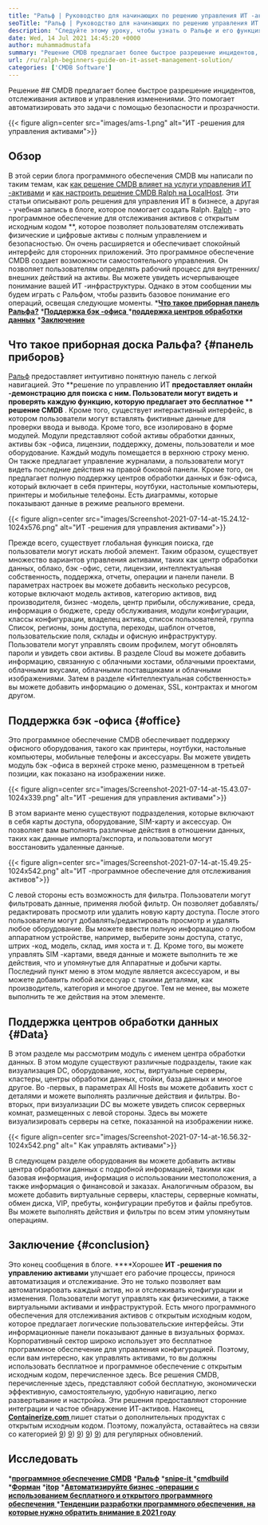 ```yaml
---
title: "Ральф | Руководство для начинающих по решению управления ИТ -активами" 
seoTitle: "Ральф | Руководство для начинающих по решению управления ИТ -активами" 
description: "Следуйте этому уроку, чтобы узнать о Ральфе и его функциях. Ralph - это решение для управления активами с открытым исходным кодом, которое предлагает API REST API, отслеживание активов и многое другое." 
date: Wed, 14 Jul 2021 14:45:20 +0000
author: muhammadmustafa
summary: "Решение CMDB предлагает более быстрое разрешение инцидентов, отслеживания активов и управления изменениями. Это помогает автоматизировать это задачи с помощью безопасности и прозрачности." 
url: /ru/ralph-beginners-guide-on-it-asset-management-solution/
categories: ['CMDB Software']
---
```


Решение ## CMDB предлагает более быстрое разрешение инцидентов, отслеживания активов и управления изменениями. Это помогает автоматизировать это задачи с помощью безопасности и прозрачности.

{{< figure align=center src="images/ams-1.png" alt="ИТ -решения для управления активами">}}


## **Обзор** 
В этой серии блога программного обеспечения CMDB мы написали по таким темам, как [как решение CMDB влияет на услуги управления ИТ -активами][1] и [как настроить решение CMDB Ralph на LocalHost][2]. Эти статьи описывают роль решения для управления ИТ в бизнесе, а другая - учебная запись в блоге, которое помогает создать Ralph. [Ralph][3] - это программное обеспечение для отслеживания активов с открытым исходным кодом **, которое позволяет пользователям отслеживать физические и цифровые активы с полным управлением и безопасностью. Он очень расширяется и обеспечивает спокойный интерфейс для сторонних приложений. Это программное обеспечение CMDB создает возможности самостоятельного управления. Он позволяет пользователям определять рабочий процесс для внутренних/внешних действий на активы. Вы можете увидеть исчерпывающее понимание вашей ИТ -инфраструктуры. Однако в этом сообщении мы будем играть с Ральфом, чтобы развить базовое понимание его операций, освещая следующие моменты.
  ***[Что такое приборная панель Ральфа?][4]** 
  *[**Поддержка бэк -офиса** ][5]
  ***[поддержка центров обработки данных][6]** 
  *[**Заключение** ][7]

## Что такое приборная доска Ральфа?   {#панель приборов}
[Ральф][3] предоставляет интуитивно понятную панель с легкой навигацией. Это **решение по управлению ИТ  **предоставляет онлайн -демонстрацию для поиска с ним. Пользователи могут видеть и проверять каждую функцию, которую предлагает это бесплатное **  решение CMDB** . Кроме того, существует интерактивный интерфейс, в котором пользователи могут вставлять фиктивные данные для проверки ввода и вывода. Кроме того, все изолировано в форме модулей. Модули представляют собой активы обработки данных, активы бэк -офиса, лицензии, поддержку, домены, пользователи и мое оборудование. Каждый модуль помещается в верхнюю строку меню. Он также предлагает управление журналами, а пользователи могут видеть последние действия на правой боковой панели. Кроме того, он предлагает полную поддержку центров обработки данных и бэк-офиса, который включает в себя принтеры, ноутбуки, настольные компьютеры, принтеры и мобильные телефоны. Есть диаграммы, которые показывают данные в режиме реального времени.

{{< figure align=center src="images/Screenshot-2021-07-14-at-15.24.12-1024x576.png" alt="ИТ -решения для управления активами">}}

Прежде всего, существует глобальная функция поиска, где пользователи могут искать любой элемент. Таким образом, существует множество вариантов управления активами, таких как центр обработки данных, облако, бэк -офис, сети, лицензии, интеллектуальная собственность, поддержка, отчеты, операции и панели панели. В параметрах настроек вы можете добавить несколько ресурсов, которые включают модель активов, категорию активов, вид производителя, бизнес -модель, центр прибыли, обслуживание, среда, информация о бюджете, среду обслуживания, модули конфигурации, классы конфигурации, владелец актива, список пользователей, группа Список, регионы, зоны доступа, переходы, шаблон отчетов, пользовательские поля, склады и офисную инфраструктуру. Пользователи могут управлять своим профилем, могут обновлять пароли и увидеть свои активы. В разделе Cloud вы можете добавить информацию, связанную с облачными хостами, облачными проектами, облачными вкусами, облачными поставщиками и облачными изображениями. Затем в разделе «Интеллектуальная собственность» вы можете добавить информацию о доменах, SSL, контрактах и ​​многом другом.

## Поддержка бэк -офиса   {#office}
Это программное обеспечение CMDB обеспечивает поддержку офисного оборудования, такого как принтеры, ноутбуки, настольные компьютеры, мобильные телефоны и аксессуары. Вы можете увидеть модуль бэк -офиса в верхней строке меню, размещенном в третьей позиции, как показано на изображении ниже.

{{< figure align=center src="images/Screenshot-2021-07-14-at-15.43.07-1024x339.png" alt="ИТ -решения для управления активами">}}

В этом варианте меню существуют подразделения, которые включают в себя карты доступа, оборудование, SIM-карту и аксессуар. Он позволяет вам выполнять различные действия в отношении данных, таких как данные импорта/экспорта, и пользователи могут восстановить удаленные данные.

{{< figure align=center src="images/Screenshot-2021-07-14-at-15.49.25-1024x542.png" alt="ИТ -программное обеспечение для отслеживания активов">}}

С левой стороны есть возможность для фильтра. Пользователи могут фильтровать данные, применяя любой фильтр. Он позволяет добавлять/редактировать просмотр или удалить новую карту доступа. После этого пользователи могут добавлять/редактировать просмотр и удалять любое оборудование. Вы можете ввести полную информацию о любом аппаратном устройстве, например, выберите зоны доступа, статус, штрих -код, модель, склад, имя хоста и т. Д. Кроме того, вы можете управлять SIM -картами, введя данные и можете выполнить те же действия, что и упомянутые для Аппаратные и добычи карты. Последний пункт меню в этом модуле является аксессуаром, и вы можете добавить любой аксессуар с такими деталями, как производитель, категория и многое другое. Тем не менее, вы можете выполнить те же действия на этом элементе.

## Поддержка центров обработки данных   {#Data}
В этом разделе мы рассмотрим модуль с именем центра обработки данных. В этом модуле существуют различные подразделы, такие как визуализация DC, оборудование, хосты, виртуальные серверы, кластеры, центры обработки данных, стойки, база данных и многое другое. Во -первых, в параметрах All Hosts вы можете добавить хост с деталями и можете выполнять различные действия и фильтры. Во-вторых, при визуализации DC вы можете увидеть список серверных комнат, размещенных с левой стороны. Здесь вы можете визуализировать серверы на сетке, показанной на изображении ниже.

{{< figure align=center src="images/Screenshot-2021-07-14-at-16.56.32-1024x542.png" alt=" Как управлять активами">}}

В следующем разделе оборудования вы можете добавить активы центра обработки данных с подробной информацией, такими как базовая информация, информация о использовании местоположения, а также информация о финансовой и заказах. Аналогичным образом, вы можете добавить виртуальные серверы, кластеры, серверные комнаты, обмен диска, VIP, пребуты, конфигурации пребутов и файлы пребутов. Вы можете выполнять действия и фильтры по всем этим упомянутым операциям.

## Заключение   {#conclusion}
Это конец сообщения в блоге. ****Хорошее  **ИТ -решения по управлению активами**   улучшает его рабочие процессы, принося автоматизация и отслеживание. Это не только позволяет вам автоматизировать каждый актив, но и отслеживать конфигурации и изменения. Пользователи могут управлять как физическими, а также виртуальными активами и инфраструктурой. Есть много программного обеспечения для отслеживания активов с открытым исходным кодом, которое предлагает логические пользовательские интерфейсы. Эти информационные панели показывают данные в визуальных формах. Корпоративный сектор широко использует это бесплатное программное обеспечение для управления конфигурацией. Поэтому, если вам интересно, как управлять активами, то вы должны использовать бесплатное и программное обеспечение с открытым исходным кодом, перечисленное здесь. Все решения CMDB, перечисленные здесь, представляют собой бесплатную, экономически эффективную, самостоятельную, удобную навигацию, легко развертывание и настройка. Эти решения предоставляют сторонние интеграции и частое обнаружение ИТ-активов.
Наконец, [**Containerize.com** ][8] пишет статьи о дополнительных продуктах с открытым исходным кодом. Поэтому, пожалуйста, оставайтесь на связи со категорией [9]) [9]) [9]) [9]) [9]) для регулярных обновлений.

## Исследовать
  ***[программное обеспечение CMDB][9]** 
  ***[Ральф][3]** 
  *[**snipe-it** ][10]
  *[**cmdbuild** ][11]
  ***[Форман][12]** 
  ***[itop][13]** 
  *[**Автоматизируйте бизнес -операции с использованием бесплатного и открытого программного обеспечения** ][14]
  ***[Тенденции разработки программного обеспечения, на которые нужно обратить внимание в 2021 году][15]** 

  
[1]: https://blog.containerize.com/cmdb-software/how-cmdb-solution-influences-it-asset-management-services/
[2]: https://blog.containerize.com/cmdb-software/how-to-set-up-cmdb-solution-ralph-on-localhost/
[3]: https://products.containerize.com/cmdb-software/ralph/
[4]: #dashboard
[5]: #office
[6]: #data
[7]: #Conclusion
[8]: https://www.containerize.com/
[9]: https://products.containerize.com/cmdb-software/
[10]: https://products.containerize.com/cmdb-software/snipe-it/
[11]: https://products.containerize.com/cmdb-software/cmdbuild/
[12]: https://products.containerize.com/cmdb-software/foreman/
[13]: https://products.containerize.com/cmdb-software/itop/
[14]: https://blog.containerize.com/blogging/automate-business-operations-using-open-source-software/
[15]: https://blog.containerize.com/blockchain-platforms/software-development-trends-to-look-out-for-in-2021/
